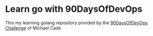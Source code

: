 # Learn go with 90DaysOfDevOps
This my learning golang repository privided by the [90DaysOfDevOps Challenge](https://github.com/MichaelCade/90DaysOfDevOps) of Michael Cade